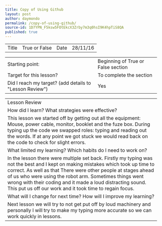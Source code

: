 ```yaml
---
title: Copy of Using Github
layout: post
author: daymondo
permalink: /copy-of-using-github/
source-id: 1D7YPN_F5ksw5FOtEkcX3Zrby7m3q0hsI9K4hpTiS8QA
published: true
---
```

<table>
  <tr>
    <td>Title</td>
    <td>True or False</td>
    <td>Date</td>
    <td>28/11/16</td>
  </tr>
</table>


<table>
  <tr>
    <td>Starting point:</td>
    <td>Beginning of True or False section </td>
  </tr>
  <tr>
    <td>Target for this lesson?</td>
    <td>To complete the section</td>
  </tr>
  <tr>
    <td>Did I reach my target? 
(add details to "Lesson Review")</td>
    <td> Yes</td>
  </tr>
</table>


<table>
  <tr>
    <td>Lesson Review</td>
  </tr>
  <tr>
    <td>How did I learn? What strategies were effective? </td>
  </tr>
  <tr>
    <td>This lesson we started off by getting out all the equipment: Mouse, power cable, monitor, booklet and the fuze box. During typing up the code we swapped roles: typing and reading out the words. If at any point we got stuck we would read back on the code to check for slight errors.</td>
  </tr>
  <tr>
    <td>What limited my learning? Which habits do I need to work on? </td>
  </tr>
  <tr>
    <td>In the lesson there were multiple set back. Firstly my typing was not the best and I kept on making mistakes which took up time to correct. As well as that There were other people at stages ahead of us who were using the robot arm. Sometimes things went wrong with their coding and it made a loud distracting sound. This put us off our work and it took time to regain focus. </td>
  </tr>
  <tr>
    <td>What will I change for next time? How will I improve my learning?</td>
  </tr>
  <tr>
    <td>Next lesson we will try to not get put off by loud machinery and personally I will try to make my typing more accurate so we can work quickly in lessons.</td>
  </tr>
</table>


